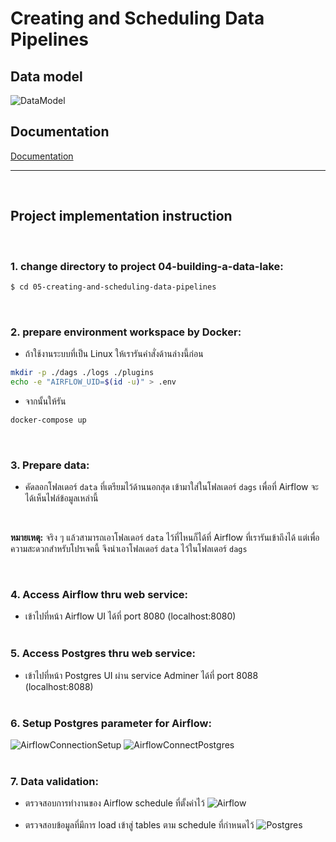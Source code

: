 # Creating and Scheduling Data Pipelines

## Data model
![DataModel](Doc/data-model.png)
<br>

## Documentation
[Documentation](https://github.com/chin-lertvipada/swu-ds525/blob/bff9b3c9375882b2133aa06c9896775038fdf517/05-creating-and-scheduling-data-pipelines/Doc/Lab5%20-%20Airflow%20-%20Summary.pdf)
<br>
__________
<br>

## Project implementation instruction
<br>

### 1. change directory to project 04-building-a-data-lake:
```sh
$ cd 05-creating-and-scheduling-data-pipelines
```
<br>

### 2. prepare environment workspace by Docker:
- ถ้าใช้งานระบบที่เป็น Linux ให้เรารันคำสั่งด้านล่างนี้ก่อน

```sh
mkdir -p ./dags ./logs ./plugins
echo -e "AIRFLOW_UID=$(id -u)" > .env
```

- จากนั้นให้รัน

```sh
docker-compose up
```
<br>

### 3. Prepare data:
- คัดลอกโฟลเดอร์ `data` ที่เตรียมไว้ด้านนอกสุด เข้ามาใส่ในโฟลเดอร์ `dags` เพื่อที่ Airflow จะได้เห็นไฟล์ข้อมูลเหล่านี้ 
<br>

**หมายเหตุ:** จริง ๆ แล้วสามารถเอาโฟลเดอร์ `data` ไว้ที่ไหนก็ได้ที่ Airflow ที่เรารันเข้าถึงได้ แต่เพื่อความสะดวกสำหรับโปรเจคนี้ จึงนำเอาโฟลเดอร์ `data` ไว้ในโฟลเดอร์ `dags`

<br>

### 4. Access Airflow thru web service:
- เข้าไปที่หน้า Airflow UI ได้ที่ port 8080 (localhost:8080)
<br><br>

### 5. Access Postgres thru web service:
- เข้าไปที่หน้า Postgres UI ผ่าน service Adminer ได้ที่ port 8088 (localhost:8088)
<br><br>

### 6. Setup Postgres parameter for Airflow:
![AirflowConnectionSetup](Doc/AirflowConnectionSetup.png)
![AirflowConnectPostgres](Doc/AirflowConnectPostgres.png)
<br><br>

### 7. Data validation:
- ตรวจสอบการทำงานของ Airflow schedule ที่ตั้งค่าไว้
![Airflow](Doc/Airflow.png)
<br><br>
- ตรวจสอบข้อมูลที่มีการ load เข้าสู่ tables ตาม schedule ที่กำหนดไว้
![Postgres](Doc/Postgres.png)